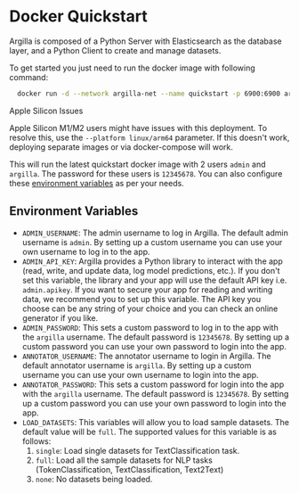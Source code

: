 # Docker Quickstart

Argilla is composed of a Python Server with Elasticsearch as the database layer, and a Python Client to create and
manage datasets.

To get started you just need to run the docker image with following command:

``` bash
  docker run -d --network argilla-net --name quickstart -p 6900:6900 argilla/argilla-quickstart:latest
```

<div class="alert alert-warning">

Apple Silicon Issues

Apple Silicon M1/M2 users might have issues with this deployment. To resolve this, use the `--platform linux/arm64` parameter. If this doesn't work, deploying separate images or via docker-compose will work.

</div>

This will run the latest quickstart docker image with 2 users `admin` and `argilla`. The password for these users is `12345678`. You can also configure these [environment variables](#environment-variables) as per your needs.

## Environment Variables

- `ADMIN_USERNAME`: The admin username to log in Argilla. The default admin username is `admin`. By setting up
  a custom username you can use your own username to log in to the app.
- `ADMIN_API_KEY`: Argilla provides a Python library to interact with the app (read, write, and update data, log model
  predictions, etc.). If you don't set this variable, the library and your app will use the default API key
  i.e. `admin.apikey`. If you want to secure your app for reading and writing data, we recommend you to set up this
  variable. The API key you choose can be any string of your choice and you can check an online generator if you like.
- `ADMIN_PASSWORD`: This sets a custom password to log in to the app with the `argilla` username. The default
  password is `12345678`. By setting up a custom password you can use your own password to login into the app.
- `ANNOTATOR_USERNAME`: The annotator username to login in Argilla. The default annotator username is `argilla`. By setting up
  a custom username you can use your own username to login into the app.
- `ANNOTATOR_PASSWORD`: This sets a custom password for login into the app with the `argilla` username. The default password
  is `12345678`. By setting up a custom password you can use your own password to login into the app.
- `LOAD_DATASETS`: This variables will allow you to load sample datasets. The default value will be `full`. The
  supported values for this variable is as follows:
    1. `single`: Load single datasets for TextClassification task.
    2. `full`: Load all the sample datasets for NLP tasks (TokenClassification, TextClassification, Text2Text)
    3. `none`: No datasets being loaded.
